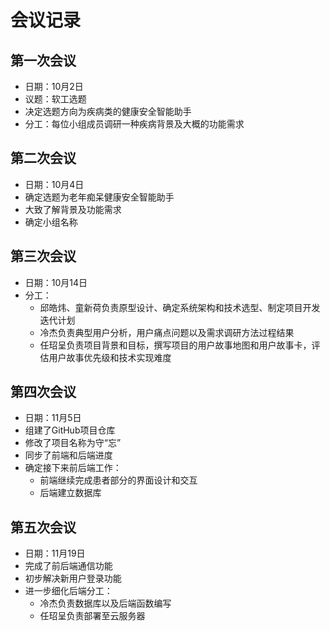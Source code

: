 #  会议记录

## 第一次会议

- 日期：10月2日
- 议题：软工选题
- 决定选题方向为疾病类的健康安全智能助手
- 分工：每位小组成员调研一种疾病背景及大概的功能需求

## 第二次会议

- 日期：10月4日
- 确定选题为老年痴呆健康安全智能助手
- 大致了解背景及功能需求
- 确定小组名称

## 第三次会议

- 日期：10月14日
- 分工：
  - 邱皓炜、童新荷负责原型设计、确定系统架构和技术选型、制定项目开发迭代计划
  - 冷杰负责典型用户分析，用户痛点问题以及需求调研方法过程结果
  - 任玿呈负责项目背景和目标，撰写项目的用户故事地图和用户故事卡，评估用户故事优先级和技术实现难度

## 第四次会议

- 日期：11月5日
- 组建了GitHub项目仓库
- 修改了项目名称为守“忘”
- 同步了前端和后端进度
- 确定接下来前后端工作：
  - 前端继续完成患者部分的界面设计和交互
  - 后端建立数据库

## 第五次会议

- 日期：11月19日
- 完成了前后端通信功能
- 初步解决新用户登录功能
- 进一步细化后端分工：
  - 冷杰负责数据库以及后端函数编写
  - 任玿呈负责部署至云服务器